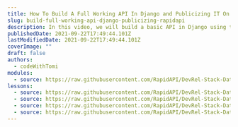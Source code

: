```yaml
---
title: How To Build A Full Working API In Django and Publicizing IT On RapidAPI
slug: build-full-working-api-django-publicizing-rapidapi
description: In this video, we will build a basic API in Django using the Django Rest Framework, deploy it on heroku and put it on RapidAPI Hub.
publishedDate: 2021-09-22T17:49:44.101Z
lastModifiedDate: 2021-09-22T17:49:44.101Z
coverImage: ""
draft: false
authors:
  - codeWithTomi
modules:
  - source: https://raw.githubusercontent.com/RapidAPI/DevRel-Stack-Data/improve/lms-yt-data/lms/courses/build-full-working-api-django-publicizing-rapidapi/index.md
lessons:
  - source: https://raw.githubusercontent.com/RapidAPI/DevRel-Stack-Data/improve/lms-yt-data/lms/courses/build-full-working-api-django-publicizing-rapidapi/01-intro.md
  - source: https://raw.githubusercontent.com/RapidAPI/DevRel-Stack-Data/improve/lms-yt-data/lms/courses/build-full-working-api-django-publicizing-rapidapi/02-build-api-django.md
  - source: https://raw.githubusercontent.com/RapidAPI/DevRel-Stack-Data/improve/lms-yt-data/lms/courses/build-full-working-api-django-publicizing-rapidapi/03-deploy-django-api-heroku.md
  - source: https://raw.githubusercontent.com/RapidAPI/DevRel-Stack-Data/improve/lms-yt-data/lms/courses/build-full-working-api-django-publicizing-rapidapi/04-putting-api-rapidapi-hub.md
---
```

